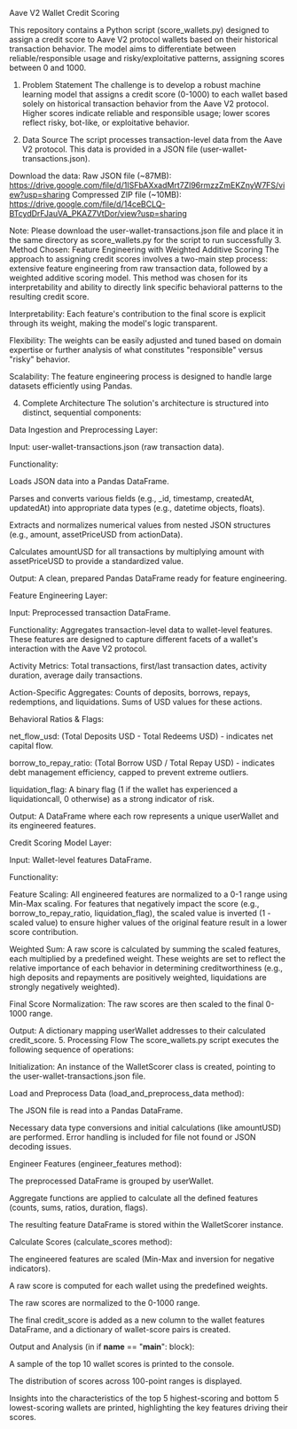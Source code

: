 Aave V2 Wallet Credit Scoring

This repository contains a Python script (score_wallets.py) designed to assign a credit score to Aave V2 protocol wallets based on their historical transaction behavior. The model aims to differentiate between reliable/responsible usage and risky/exploitative patterns, assigning scores between 0 and 1000.

1. Problem Statement
The challenge is to develop a robust machine learning model that assigns a credit score (0-1000) to each wallet based solely on historical transaction behavior from the Aave V2 protocol. Higher scores indicate reliable and responsible usage; lower scores reflect risky, bot-like, or exploitative behavior.

2. Data Source
The script processes transaction-level data from the Aave V2 protocol. This data is provided in a JSON file (user-wallet-transactions.json).

Download the data:
Raw JSON file (~87MB): https://drive.google.com/file/d/1ISFbAXxadMrt7Zl96rmzzZmEKZnyW7FS/view?usp=sharing
Compressed ZIP file (~10MB): https://drive.google.com/file/d/14ceBCLQ-BTcydDrFJauVA_PKAZ7VtDor/view?usp=sharing

Note: Please download the user-wallet-transactions.json file and place it in the same directory as score_wallets.py for the script to run successfully
3. Method Chosen: Feature Engineering with Weighted Additive Scoring
The approach to assigning credit scores involves a two-main step process: extensive feature engineering from raw transaction data, followed by a weighted additive scoring model. This method was chosen for its interpretability and ability to directly link specific behavioral patterns to the resulting credit score.

Interpretability: Each feature's contribution to the final score is explicit through its weight, making the model's logic transparent.

Flexibility: The weights can be easily adjusted and tuned based on domain expertise or further analysis of what constitutes "responsible" versus "risky" behavior.

Scalability: The feature engineering process is designed to handle large datasets efficiently using Pandas.

4. Complete Architecture
The solution's architecture is structured into distinct, sequential components:

Data Ingestion and Preprocessing Layer:

Input: user-wallet-transactions.json (raw transaction data).

Functionality:

Loads JSON data into a Pandas DataFrame.

Parses and converts various fields (e.g., _id, timestamp, createdAt, updatedAt) into appropriate data types (e.g., datetime objects, floats).

Extracts and normalizes numerical values from nested JSON structures (e.g., amount, assetPriceUSD from actionData).

Calculates amountUSD for all transactions by multiplying amount with assetPriceUSD to provide a standardized value.

Output: A clean, prepared Pandas DataFrame ready for feature engineering.

Feature Engineering Layer:

Input: Preprocessed transaction DataFrame.

Functionality: Aggregates transaction-level data to wallet-level features. These features are designed to capture different facets of a wallet's interaction with the Aave V2 protocol.

Activity Metrics: Total transactions, first/last transaction dates, activity duration, average daily transactions.

Action-Specific Aggregates: Counts of deposits, borrows, repays, redemptions, and liquidations. Sums of USD values for these actions.

Behavioral Ratios & Flags:

net_flow_usd: (Total Deposits USD - Total Redeems USD) - indicates net capital flow.

borrow_to_repay_ratio: (Total Borrow USD / Total Repay USD) - indicates debt management efficiency, capped to prevent extreme outliers.

liquidation_flag: A binary flag (1 if the wallet has experienced a liquidationcall, 0 otherwise) as a strong indicator of risk.

Output: A DataFrame where each row represents a unique userWallet and its engineered features.

Credit Scoring Model Layer:

Input: Wallet-level features DataFrame.

Functionality:

Feature Scaling: All engineered features are normalized to a 0-1 range using Min-Max scaling. For features that negatively impact the score (e.g., borrow_to_repay_ratio, liquidation_flag), the scaled value is inverted (1 - scaled value) to ensure higher values of the original feature result in a lower score contribution.

Weighted Sum: A raw score is calculated by summing the scaled features, each multiplied by a predefined weight. These weights are set to reflect the relative importance of each behavior in determining creditworthiness (e.g., high deposits and repayments are positively weighted, liquidations are strongly negatively weighted).

Final Score Normalization: The raw scores are then scaled to the final 0-1000 range.

Output: A dictionary mapping userWallet addresses to their calculated credit_score.
5. Processing Flow
The score_wallets.py script executes the following sequence of operations:

Initialization: An instance of the WalletScorer class is created, pointing to the user-wallet-transactions.json file.

Load and Preprocess Data (load_and_preprocess_data method):

The JSON file is read into a Pandas DataFrame.

Necessary data type conversions and initial calculations (like amountUSD) are performed. Error handling is included for file not found or JSON decoding issues.

Engineer Features (engineer_features method):

The preprocessed DataFrame is grouped by userWallet.

Aggregate functions are applied to calculate all the defined features (counts, sums, ratios, duration, flags).

The resulting feature DataFrame is stored within the WalletScorer instance.

Calculate Scores (calculate_scores method):

The engineered features are scaled (Min-Max and inversion for negative indicators).

A raw score is computed for each wallet using the predefined weights.

The raw scores are normalized to the 0-1000 range.

The final credit_score is added as a new column to the wallet features DataFrame, and a dictionary of wallet-score pairs is created.

Output and Analysis (in if __name__ == "__main__": block):

A sample of the top 10 wallet scores is printed to the console.

The distribution of scores across 100-point ranges is displayed.

Insights into the characteristics of the top 5 highest-scoring and bottom 5 lowest-scoring wallets are printed, highlighting the key features driving their scores.

